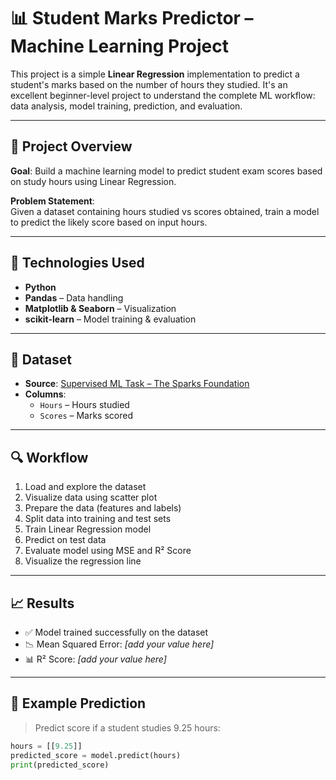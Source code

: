 # 📊 Student Marks Predictor – Machine Learning Project

This project is a simple **Linear Regression** implementation to predict a student's marks based on the number of hours they studied. It's an excellent beginner-level project to understand the complete ML workflow: data analysis, model training, prediction, and evaluation.

---

## 🚀 Project Overview

**Goal**: Build a machine learning model to predict student exam scores based on study hours using Linear Regression.

**Problem Statement**:  
Given a dataset containing hours studied vs scores obtained, train a model to predict the likely score based on input hours.

---

## 🧠 Technologies Used

- **Python**
- **Pandas** – Data handling
- **Matplotlib & Seaborn** – Visualization
- **scikit-learn** – Model training & evaluation

---

## 📁 Dataset

- **Source**: [Supervised ML Task – The Sparks Foundation](http://bit.ly/w-data)
- **Columns**:
  - `Hours` – Hours studied
  - `Scores` – Marks scored

---

## 🔍 Workflow

1. Load and explore the dataset
2. Visualize data using scatter plot
3. Prepare the data (features and labels)
4. Split data into training and test sets
5. Train Linear Regression model
6. Predict on test data
7. Evaluate model using MSE and R² Score
8. Visualize the regression line

---

## 📈 Results

- ✅ Model trained successfully on the dataset
- 📉 Mean Squared Error: *[add your value here]*
- 📊 R² Score: *[add your value here]*

---

## 📌 Example Prediction

> Predict score if a student studies 9.25 hours:

```python
hours = [[9.25]]
predicted_score = model.predict(hours)
print(predicted_score)
